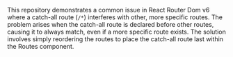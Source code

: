 This repository demonstrates a common issue in React Router Dom v6 where a catch-all route (`/*`) interferes with other, more specific routes.  The problem arises when the catch-all route is declared before other routes, causing it to always match, even if a more specific route exists.  The solution involves simply reordering the routes to place the catch-all route last within the Routes component.